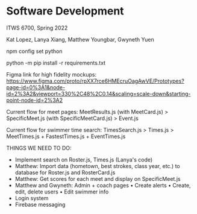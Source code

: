 # Software Development
ITWS 6700, Spring 2022

Kat Lopez, Lanya Xiang, Matthew Youngbar, Gwyneth Yuen


npm config set python

python -m pip install -r requirements.txt

Figma link for high fidelity mockups: https://www.figma.com/proto/rpXX7rce6HMEcruOagAwVE/Prototypes?page-id=0%3A1&node-id=2%3A2&viewport=330%2C48%2C0.14&scaling=scale-down&starting-point-node-id=2%3A2

Current flow for meet pages: MeetResults.js (with MeetCard.js) > SpecificMeet.js (with SpecificMeetCard.js) > Event.js

Current flow for swimmer time search: TimesSearch.js > Times.js > MeetTimes.js + FastestTimes.js + EventTimes.js

THINGS WE NEED TO DO:
- Implement search on Roster.js, Times.js (Lanya's code)
- Matthew: Import data (hometown, best strokes, class year, etc.) to database for Roster.js and RosterCard.js
- Matthew: Get scores for each meet and display on SpecificMeet.js
- Matthew and Gwyneth: Admin + coach pages
    • Create alerts
    • Create, edit, delete users
    • Edit swimmer info
- Login system
- Firebase messaging